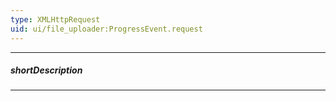 ```yaml
---
type: XMLHttpRequest
uid: ui/file_uploader:ProgressEvent.request
---
```

---
##### shortDescription
<!-- Description goes here -->

---
<!-- Description goes here -->